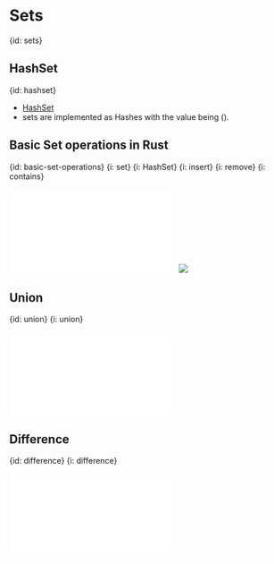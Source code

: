 # Sets
{id: sets}

## HashSet
{id: hashset}

* [HashSet](https://doc.rust-lang.org/std/collections/hash_set/struct.HashSet.html)
* sets are implemented as Hashes with the value being ().

## Basic Set operations in Rust
{id: basic-set-operations}
{i: set}
{i: HashSet}
{i: insert}
{i: remove}
{i: contains}

![](examples/sets/basic_set_operations.rs)
![](examples/sets/basic_set_operations.out)

## Union
{id: union}
{i: union}

![](examples/sets/union.rs)

## Difference
{id: difference}
{i: difference}

![](examples/sets/difference.rs)

